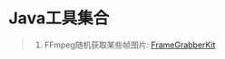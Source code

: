 # Java工具集合

> 1. FFmpeg随机获取某些帧图片:
[FrameGrabberKit](https://github.com/YanpHu/java_kit/blob/master/src/com/egova/ffmpeg/java/FrameGrabberKit.java "FrameGrabberKit") 	

